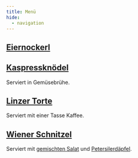 ```yaml
---
title: Menü
hide:
  - navigation
---
```


## [Eiernockerl](rezepte/hauptspeisen/eierspätzle.md)

## [Kaspressknödel](rezepte/hauptspeisen/kaspressknödel.md)

Serviert in Gemüsebrühe.

## [Linzer Torte](rezepte/süßspeisen/linzer-torte.md)

Serviert mit einer Tasse Kaffee.

## [Wiener Schnitzel](rezepte/hauptspeisen/wiener-schnitzel.md)

Serviert mit [gemischten Salat](rezepte/salate/gemischter-salat.md) und [Petersilerdäpfel](rezepte/beilagen/petersilerdäpfel.md).
